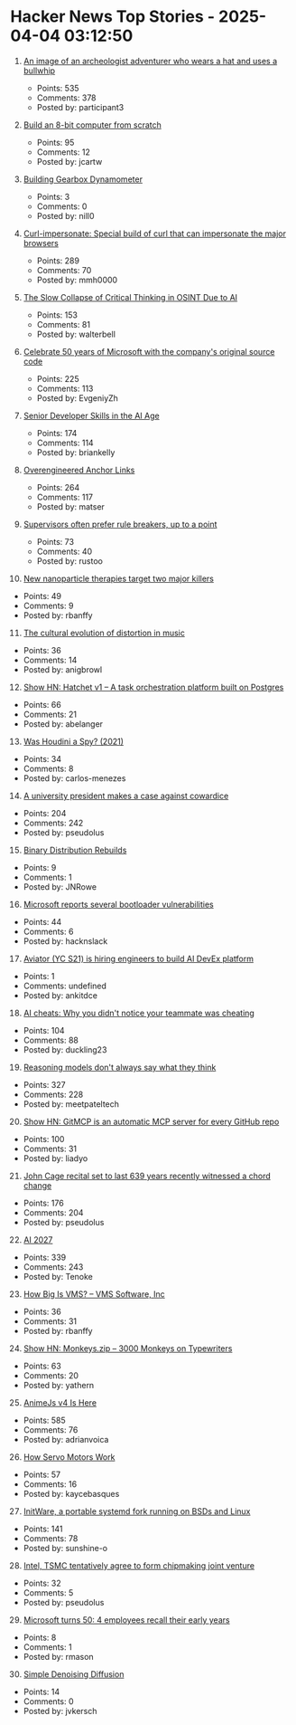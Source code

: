 # Hacker News Top Stories - 2025-04-04 03:12:50

1. [An image of an archeologist adventurer who wears a hat and uses a bullwhip](https://theaiunderwriter.substack.com/p/an-image-of-an-archeologist-adventurer)
   - Points: 535
   - Comments: 378
   - Posted by: participant3

2. [Build an 8-bit computer from scratch](https://eater.net/8bit/)
   - Points: 95
   - Comments: 12
   - Posted by: jcartw

3. [Building Gearbox Dynamometer](https://www.thriftybuilder.dev/post/gearbox-dynamometer)
   - Points: 3
   - Comments: 0
   - Posted by: nill0

4. [Curl-impersonate: Special build of curl that can impersonate the major browsers](https://github.com/lwthiker/curl-impersonate)
   - Points: 289
   - Comments: 70
   - Posted by: mmh0000

5. [The Slow Collapse of Critical Thinking in OSINT Due to AI](https://www.dutchosintguy.com/post/the-slow-collapse-of-critical-thinking-in-osint-due-to-ai)
   - Points: 153
   - Comments: 81
   - Posted by: walterbell

6. [Celebrate 50 years of Microsoft with the company's original source code](https://www.gatesnotes.com/home/home-page-topic/reader/microsoft-original-source-code)
   - Points: 225
   - Comments: 113
   - Posted by: EvgeniyZh

7. [Senior Developer Skills in the AI Age](https://manuel.kiessling.net/2025/03/31/how-seasoned-developers-can-achieve-great-results-with-ai-coding-agents/)
   - Points: 174
   - Comments: 114
   - Posted by: briankelly

8. [Overengineered Anchor Links](https://thirty-five.com/overengineered-anchoring)
   - Points: 264
   - Comments: 117
   - Posted by: matser

9. [Supervisors often prefer rule breakers, up to a point](https://journals.aom.org/doi/10.5465/amd.2022.0280.summary)
   - Points: 73
   - Comments: 40
   - Posted by: rustoo

10. [New nanoparticle therapies target two major killers](https://www.science.org/content/article/new-nanoparticle-therapies-target-two-major-killers)
   - Points: 49
   - Comments: 9
   - Posted by: rbanffy

11. [The cultural evolution of distortion in music](https://royalsocietypublishing.org/doi/10.1098/rstb.2024.0014)
   - Points: 36
   - Comments: 14
   - Posted by: anigbrowl

12. [Show HN: Hatchet v1 – A task orchestration platform built on Postgres](https://github.com/hatchet-dev/hatchet)
   - Points: 66
   - Comments: 21
   - Posted by: abelanger

13. [Was Houdini a Spy? (2021)](https://www.cia.gov/stories/story/was-houdini-a-spy/)
   - Points: 34
   - Comments: 8
   - Posted by: carlos-menezes

14. [A university president makes a case against cowardice](https://www.newyorker.com/news/q-and-a/a-university-president-makes-a-case-against-cowardice)
   - Points: 204
   - Comments: 242
   - Posted by: pseudolus

15. [Binary Distribution Rebuilds](https://blog.josefsson.org/2025/03/31/on-binary-distribution-rebuilds/)
   - Points: 9
   - Comments: 1
   - Posted by: JNRowe

16. [Microsoft reports several bootloader vulnerabilities](https://www.microsoft.com/en-us/security/blog/2025/03/31/analyzing-open-source-bootloaders-finding-vulnerabilities-faster-with-ai/)
   - Points: 44
   - Comments: 6
   - Posted by: hacknslack

17. [Aviator (YC S21) is hiring engineers to build AI DevEx platform](https://www.ycombinator.com/companies/aviator/jobs)
   - Points: 1
   - Comments: undefined
   - Posted by: ankitdce

18. [AI cheats: Why you didn't notice your teammate was cheating](https://niila.fi/en/ai-cheats/)
   - Points: 104
   - Comments: 88
   - Posted by: duckling23

19. [Reasoning models don't always say what they think](https://www.anthropic.com/research/reasoning-models-dont-say-think)
   - Points: 327
   - Comments: 228
   - Posted by: meetpateltech

20. [Show HN: GitMCP is an automatic MCP server for every GitHub repo](https://gitmcp.io/)
   - Points: 100
   - Comments: 31
   - Posted by: liadyo

21. [John Cage recital set to last 639 years recently witnessed a chord change](https://www.spectator.co.uk/article/what-were-we-all-doing-here-my-600-mile-trip-to-hear-an-organ-play-a-d-natural/)
   - Points: 176
   - Comments: 204
   - Posted by: pseudolus

22. [AI 2027](https://ai-2027.com/)
   - Points: 339
   - Comments: 243
   - Posted by: Tenoke

23. [How Big Is VMS? – VMS Software, Inc](https://vmssoftware.com/resources/blog/2025-03-31-how-big-is-vms/)
   - Points: 36
   - Comments: 31
   - Posted by: rbanffy

24. [Show HN: Monkeys.zip – 3000 Monkeys on Typewriters](https://monkeys.zip/)
   - Points: 63
   - Comments: 20
   - Posted by: yathern

25. [AnimeJs v4 Is Here](https://animejs.com/)
   - Points: 585
   - Comments: 76
   - Posted by: adrianvoica

26. [How Servo Motors Work](https://www.jameco.com/Jameco/workshop/Howitworks/how-servo-motors-work.html)
   - Points: 57
   - Comments: 16
   - Posted by: kaycebasques

27. [InitWare, a portable systemd fork running on BSDs and Linux](https://github.com/InitWare/InitWare)
   - Points: 141
   - Comments: 78
   - Posted by: sunshine-o

28. [Intel, TSMC tentatively agree to form chipmaking joint venture](https://finance.yahoo.com/news/intel-tsmc-tentatively-agree-form-185938022.html)
   - Points: 32
   - Comments: 5
   - Posted by: pseudolus

29. [Microsoft turns 50: 4 employees recall their early years](https://www.seattletimes.com/business/microsoft/microsoft-turns-50-4-employees-recall-their-early-years/)
   - Points: 8
   - Comments: 1
   - Posted by: rmason

30. [Simple Denoising Diffusion](https://github.com/utkuozbulak/pytorch-simple-diffusion)
   - Points: 14
   - Comments: 0
   - Posted by: jvkersch

